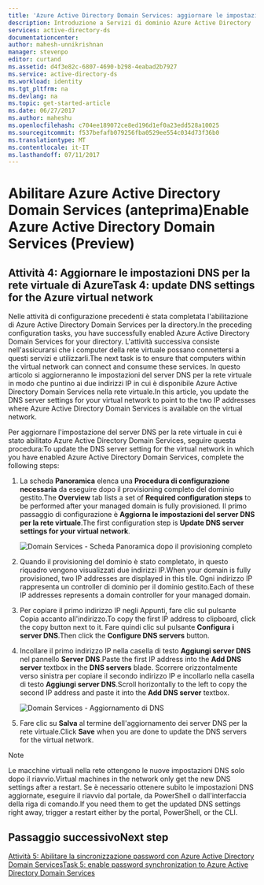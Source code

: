 ```yaml
---
title: 'Azure Active Directory Domain Services: aggiornare le impostazioni DNS per la rete virtuale di Azure | Microsoft Docs'
description: Introduzione a Servizi di dominio Azure Active Directory
services: active-directory-ds
documentationcenter: 
author: mahesh-unnikrishnan
manager: stevenpo
editor: curtand
ms.assetid: d4f3e82c-6807-4690-b298-4eabad2b7927
ms.service: active-directory-ds
ms.workload: identity
ms.tgt_pltfrm: na
ms.devlang: na
ms.topic: get-started-article
ms.date: 06/27/2017
ms.author: maheshu
ms.openlocfilehash: c704ee189072ce8ed196d1ef0a23edd528a10025
ms.sourcegitcommit: f537befafb079256fba0529ee554c034d73f36b0
ms.translationtype: MT
ms.contentlocale: it-IT
ms.lasthandoff: 07/11/2017
---
```

# <a name="enable-azure-active-directory-domain-services-preview"></a><span data-ttu-id="43499-103">Abilitare Azure Active Directory Domain Services (anteprima)</span><span class="sxs-lookup"><span data-stu-id="43499-103">Enable Azure Active Directory Domain Services (Preview)</span></span>

## <a name="task-4-update-dns-settings-for-the-azure-virtual-network"></a><span data-ttu-id="43499-104">Attività 4: Aggiornare le impostazioni DNS per la rete virtuale di Azure</span><span class="sxs-lookup"><span data-stu-id="43499-104">Task 4: update DNS settings for the Azure virtual network</span></span>
<span data-ttu-id="43499-105">Nelle attività di configurazione precedenti è stata completata l'abilitazione di Azure Active Directory Domain Services per la directory.</span><span class="sxs-lookup"><span data-stu-id="43499-105">In the preceding configuration tasks, you have successfully enabled Azure Active Directory Domain Services for your directory.</span></span> <span data-ttu-id="43499-106">L'attività successiva consiste nell'assicurarsi che i computer della rete virtuale possano connettersi a questi servizi e utilizzarli.</span><span class="sxs-lookup"><span data-stu-id="43499-106">The next task is to ensure that computers within the virtual network can connect and consume these services.</span></span> <span data-ttu-id="43499-107">In questo articolo si aggiorneranno le impostazioni del server DNS per la rete virtuale in modo che puntino ai due indirizzi IP in cui è disponibile Azure Active Directory Domain Services nella rete virtuale.</span><span class="sxs-lookup"><span data-stu-id="43499-107">In this article, you update the DNS server settings for your virtual network to point to the two IP addresses where Azure Active Directory Domain Services is available on the virtual network.</span></span>

<span data-ttu-id="43499-108">Per aggiornare l'impostazione del server DNS per la rete virtuale in cui è stato abilitato Azure Active Directory Domain Services, seguire questa procedura:</span><span class="sxs-lookup"><span data-stu-id="43499-108">To update the DNS server setting for the virtual network in which you have enabled Azure Active Directory Domain Services, complete the following steps:</span></span>

1. <span data-ttu-id="43499-109">La scheda **Panoramica** elenca una **Procedura di configurazione necessaria** da eseguire dopo il provisioning completo del dominio gestito.</span><span class="sxs-lookup"><span data-stu-id="43499-109">The **Overview** tab lists a set of **Required configuration steps** to be performed after your managed domain is fully provisioned.</span></span> <span data-ttu-id="43499-110">Il primo passaggio di configurazione è **Aggiorna le impostazioni del server DNS per la rete virtuale**.</span><span class="sxs-lookup"><span data-stu-id="43499-110">The first configuration step is **Update DNS server settings for your virtual network**.</span></span>

    ![Domain Services - Scheda Panoramica dopo il provisioning completo](./media/getting-started/domain-services-provisioned-overview.png)

2. <span data-ttu-id="43499-112">Quando il provisioning del dominio è stato completato, in questo riquadro vengono visualizzati due indirizzi IP.</span><span class="sxs-lookup"><span data-stu-id="43499-112">When your domain is fully provisioned, two IP addresses are displayed in this tile.</span></span> <span data-ttu-id="43499-113">Ogni indirizzo IP rappresenta un controller di dominio per il dominio gestito.</span><span class="sxs-lookup"><span data-stu-id="43499-113">Each of these IP addresses represents a domain controller for your managed domain.</span></span>

3. <span data-ttu-id="43499-114">Per copiare il primo indirizzo IP negli Appunti, fare clic sul pulsante Copia accanto all'indirizzo.</span><span class="sxs-lookup"><span data-stu-id="43499-114">To copy the first IP address to clipboard, click the copy button next to it.</span></span> <span data-ttu-id="43499-115">Fare quindi clic sul pulsante **Configura i server DNS**.</span><span class="sxs-lookup"><span data-stu-id="43499-115">Then click the **Configure DNS servers** button.</span></span>

4. <span data-ttu-id="43499-116">Incollare il primo indirizzo IP nella casella di testo **Aggiungi server DNS** nel pannello **Server DNS**.</span><span class="sxs-lookup"><span data-stu-id="43499-116">Paste the first IP address into the **Add DNS server** textbox in the **DNS servers** blade.</span></span> <span data-ttu-id="43499-117">Scorrere orizzontalmente verso sinistra per copiare il secondo indirizzo IP e incollarlo nella casella di testo **Aggiungi server DNS**.</span><span class="sxs-lookup"><span data-stu-id="43499-117">Scroll horizontally to the left to copy the second IP address and paste it into the **Add DNS server** textbox.</span></span>

    ![Domain Services - Aggiornamento di DNS](./media/getting-started/domain-services-update-dns.png)

5. <span data-ttu-id="43499-119">Fare clic su **Salva** al termine dell'aggiornamento dei server DNS per la rete virtuale.</span><span class="sxs-lookup"><span data-stu-id="43499-119">Click **Save** when you are done to update the DNS servers for the virtual network.</span></span>

> [!NOTE]
> <span data-ttu-id="43499-120">Le macchine virtuali nella rete ottengono le nuove impostazioni DNS solo dopo il riavvio.</span><span class="sxs-lookup"><span data-stu-id="43499-120">Virtual machines in the network only get the new DNS settings after a restart.</span></span> <span data-ttu-id="43499-121">Se è necessario ottenere subito le impostazioni DNS aggiornate, eseguire il riavvio dal portale, da PowerShell o dall'interfaccia della riga di comando.</span><span class="sxs-lookup"><span data-stu-id="43499-121">If you need them to get the updated DNS settings right away, trigger a restart either by the portal, PowerShell, or the CLI.</span></span>
>
>

## <a name="next-step"></a><span data-ttu-id="43499-122">Passaggio successivo</span><span class="sxs-lookup"><span data-stu-id="43499-122">Next step</span></span>
[<span data-ttu-id="43499-123">Attività 5: Abilitare la sincronizzazione password con Azure Active Directory Domain Services</span><span class="sxs-lookup"><span data-stu-id="43499-123">Task 5: enable password synchronization to Azure Active Directory Domain Services</span></span>](active-directory-ds-getting-started-password-sync.md)
